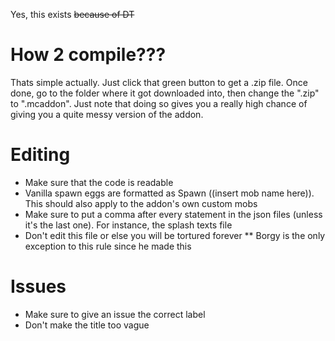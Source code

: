 Yes, this exists ~~because of DT~~
# How 2 compile???
Thats simple actually. Just click that green button to get a .zip file. Once done, go to the folder where it got downloaded into, then change the ".zip" to ".mcaddon". Just note that doing so gives you a really high chance of giving you a quite messy version of the addon.
# Editing
* Make sure that the code is readable
* Vanilla spawn eggs are formatted as Spawn ((insert mob name here)). This should also apply to the addon's own custom mobs
* Make sure to put a comma after every statement in the json files (unless it's the last one). For instance, the splash texts file
* Don't edit this file or else you will be tortured forever
** Borgy is the only exception to this rule since he made this
# Issues
* Make sure to give an issue the correct label
* Don't make the title too vague
